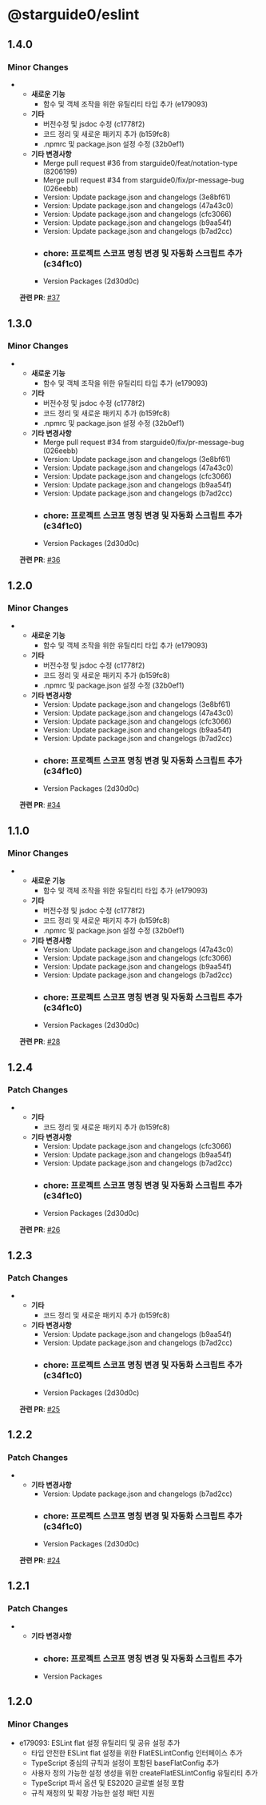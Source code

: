 # @starguide0/eslint

## 1.4.0

### Minor Changes

- - **새로운 기능**
    - 함수 및 객체 조작을 위한 유틸리티 타입 추가 (e179093)
  - **기타**
    - 버전수정 및 jsdoc 수정 (c1778f2)
    - 코드 정리 및 새로운 패키지 추가 (b159fc8)
    - .npmrc 및 package.json 설정 수정 (32b0ef1)
  - **기타 변경사항**
    - Merge pull request #36 from starguide0/feat/notation-type (8206199)
    - Merge pull request #34 from starguide0/fix/pr-message-bug (026eebb)
    - Version: Update package.json and changelogs (3e8bf61)
    - Version: Update package.json and changelogs (47a43c0)
    - Version: Update package.json and changelogs (cfc3066)
    - Version: Update package.json and changelogs (b9aa54f)
    - Version: Update package.json and changelogs (b7ad2cc)
    - ### chore: 프로젝트 스코프 명칭 변경 및 자동화 스크립트 추가 (c34f1c0)
    - Version Packages (2d30d0c)

  **관련 PR**: [#37](https://github.com/starguide0/npm-regstry/pull/37)

## 1.3.0

### Minor Changes

- - **새로운 기능**
    - 함수 및 객체 조작을 위한 유틸리티 타입 추가 (e179093)
  - **기타**
    - 버전수정 및 jsdoc 수정 (c1778f2)
    - 코드 정리 및 새로운 패키지 추가 (b159fc8)
    - .npmrc 및 package.json 설정 수정 (32b0ef1)
  - **기타 변경사항**
    - Merge pull request #34 from starguide0/fix/pr-message-bug (026eebb)
    - Version: Update package.json and changelogs (3e8bf61)
    - Version: Update package.json and changelogs (47a43c0)
    - Version: Update package.json and changelogs (cfc3066)
    - Version: Update package.json and changelogs (b9aa54f)
    - Version: Update package.json and changelogs (b7ad2cc)
    - ### chore: 프로젝트 스코프 명칭 변경 및 자동화 스크립트 추가 (c34f1c0)
    - Version Packages (2d30d0c)

  **관련 PR**: [#36](https://github.com/starguide0/npm-regstry/pull/36)

## 1.2.0

### Minor Changes

- - **새로운 기능**
    - 함수 및 객체 조작을 위한 유틸리티 타입 추가 (e179093)
  - **기타**
    - 버전수정 및 jsdoc 수정 (c1778f2)
    - 코드 정리 및 새로운 패키지 추가 (b159fc8)
    - .npmrc 및 package.json 설정 수정 (32b0ef1)
  - **기타 변경사항**
    - Version: Update package.json and changelogs (3e8bf61)
    - Version: Update package.json and changelogs (47a43c0)
    - Version: Update package.json and changelogs (cfc3066)
    - Version: Update package.json and changelogs (b9aa54f)
    - Version: Update package.json and changelogs (b7ad2cc)
    - ### chore: 프로젝트 스코프 명칭 변경 및 자동화 스크립트 추가 (c34f1c0)
    - Version Packages (2d30d0c)

  **관련 PR**: [#34](https://github.com/starguide0/npm-regstry/pull/34)

## 1.1.0

### Minor Changes

- - **새로운 기능**
    - 함수 및 객체 조작을 위한 유틸리티 타입 추가 (e179093)
  - **기타**
    - 버전수정 및 jsdoc 수정 (c1778f2)
    - 코드 정리 및 새로운 패키지 추가 (b159fc8)
    - .npmrc 및 package.json 설정 수정 (32b0ef1)
  - **기타 변경사항**
    - Version: Update package.json and changelogs (47a43c0)
    - Version: Update package.json and changelogs (cfc3066)
    - Version: Update package.json and changelogs (b9aa54f)
    - Version: Update package.json and changelogs (b7ad2cc)
    - ### chore: 프로젝트 스코프 명칭 변경 및 자동화 스크립트 추가 (c34f1c0)
    - Version Packages (2d30d0c)

  **관련 PR**: [#28](https://github.com/starguide0/npm-regstry/pull/28)

## 1.2.4

### Patch Changes

- - **기타**
    - 코드 정리 및 새로운 패키지 추가 (b159fc8)
  - **기타 변경사항**
    - Version: Update package.json and changelogs (cfc3066)
    - Version: Update package.json and changelogs (b9aa54f)
    - Version: Update package.json and changelogs (b7ad2cc)
    - ### chore: 프로젝트 스코프 명칭 변경 및 자동화 스크립트 추가 (c34f1c0)
    - Version Packages (2d30d0c)

  **관련 PR**: [#26](https://github.com/starguide0/npm-regstry/pull/26)

## 1.2.3

### Patch Changes

- - **기타**
    - 코드 정리 및 새로운 패키지 추가 (b159fc8)
  - **기타 변경사항**
    - Version: Update package.json and changelogs (b9aa54f)
    - Version: Update package.json and changelogs (b7ad2cc)
    - ### chore: 프로젝트 스코프 명칭 변경 및 자동화 스크립트 추가 (c34f1c0)
    - Version Packages (2d30d0c)

  **관련 PR**: [#25](https://github.com/starguide0/npm-regstry/pull/25)

## 1.2.2

### Patch Changes

- - **기타 변경사항**
    - Version: Update package.json and changelogs (b7ad2cc)
    - ### chore: 프로젝트 스코프 명칭 변경 및 자동화 스크립트 추가 (c34f1c0)
    - Version Packages (2d30d0c)

  **관련 PR**: [#24](https://github.com/starguide0/npm-regstry/pull/24)

## 1.2.1

### Patch Changes

- - **기타 변경사항**
    - ### chore: 프로젝트 스코프 명칭 변경 및 자동화 스크립트 추가
    - Version Packages

## 1.2.0

### Minor Changes

- e179093: ESLint flat 설정 유틸리티 및 공유 설정 추가
  - 타입 안전한 ESLint flat 설정을 위한 FlatESLintConfig 인터페이스 추가
  - TypeScript 중심의 규칙과 설정이 포함된 baseFlatConfig 추가
  - 사용자 정의 가능한 설정 생성을 위한 createFlatESLintConfig 유틸리티 추가
  - TypeScript 파서 옵션 및 ES2020 글로벌 설정 포함
  - 규칙 재정의 및 확장 가능한 설정 패턴 지원
